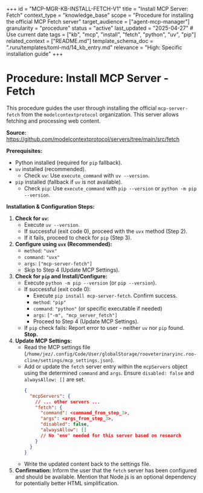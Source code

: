 +++
id = "MCP-MGR-KB-INSTALL-FETCH-V1"
title = "Install MCP Server: Fetch"
context_type = "knowledge_base"
scope = "Procedure for installing the official MCP Fetch server"
target_audience = ["agent-mcp-manager"]
granularity = "procedure"
status = "active"
last_updated = "2025-04-27" # Use current date
tags = ["kb", "mcp", "install", "fetch", "python", "uv", "pip"]
related_context = ["README.md"]
template_schema_doc = ".ruru/templates/toml-md/14_kb_entry.md"
relevance = "High: Specific installation guide"
+++

# Procedure: Install MCP Server - Fetch

This procedure guides the user through installing the official `mcp-server-fetch` from the `modelcontextprotocol` organization. This server allows fetching and processing web content.

**Source:** <https://github.com/modelcontextprotocol/servers/tree/main/src/fetch>

**Prerequisites:**

*   Python installed (required for `pip` fallback).
*   `uv` installed (recommended).
    *   Check `uv`: Use `execute_command` with `uv --version`.
*   `pip` installed (fallback if `uv` is not available).
    *   Check `pip`: Use `execute_command` with `pip --version` or `python -m pip --version`.

**Installation & Configuration Steps:**

1.  **Check for `uv`:**
    *   Execute `uv --version`.
    *   If successful (exit code 0), proceed with the `uvx` method (Step 2).
    *   If it fails, proceed to check for `pip` (Step 3).
2.  **Configure using `uvx` (Recommended):**
    *   `method`: `"uvx"`
    *   `command`: `"uvx"`
    *   `args`: `["mcp-server-fetch"]`
    *   Skip to Step 4 (Update MCP Settings).
3.  **Check for `pip` and Install/Configure:**
    *   Execute `python -m pip --version` (or `pip --version`).
    *   If successful (exit code 0):
        *   Execute `pip install mcp-server-fetch`. Confirm success.
        *   `method`: `"pip"`
        *   `command`: `"python"` (or specific executable if needed)
        *   `args`: `["-m", "mcp_server_fetch"]`
        *   Proceed to Step 4 (Update MCP Settings).
    *   If `pip` check fails: Report error to user - neither `uv` nor `pip` found. **Stop.**
4.  **Update MCP Settings:**
    *   Read the MCP settings file (`/home/jez/.config/Code/User/globalStorage/rooveterinaryinc.roo-cline/settings/mcp_settings.json`).
    *   Add or update the `fetch` server entry within the `mcpServers` object using the determined `command` and `args`. Ensure `disabled: false` and `alwaysAllow: []` are set.
        ```json
        {
          "mcpServers": {
            // ... other servers ...
            "fetch": {
              "command": <command_from_step_3>,
              "args": <args_from_step_3>,
              "disabled": false,
              "alwaysAllow": []
              // No 'env' needed for this server based on research
            }
          }
        }
        ```
    *   Write the updated content back to the settings file.
5.  **Confirmation:** Inform the user that the `fetch` server has been configured and should be available. Mention that Node.js is an optional dependency for potentially better HTML simplification.
